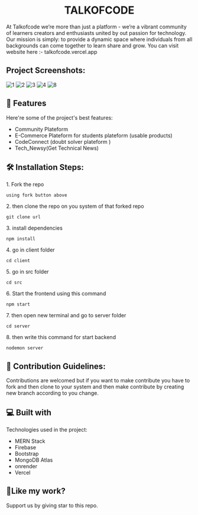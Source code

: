 <h1 align="center" id="title">TALKOFCODE</h1>

<p id="description">At Talkofcode we’re more than just a platform - we’re a vibrant community of learners creators and enthusiasts united by out passion for technology. Our mission is simply: to provide a dynamic space where individuals from all backgrounds can come together to learn share and grow. You can visit website here :- talkofcode.vercel.app</p>

<h2>Project Screenshots:</h2>



  ![1](https://github.com/user-attachments/assets/161be1ff-4c28-4ac5-92e5-fce779ea9dd6)
![2](https://github.com/user-attachments/assets/079eeca2-9f67-4b4d-ac94-0f50aea40f7d)
 ![3](https://github.com/user-attachments/assets/24c6e58e-9368-4704-9094-b1f0c7dc1f5f)
![4](https://github.com/user-attachments/assets/6606c50f-e747-471c-bd98-62c4b6291ba3)
![8](https://github.com/user-attachments/assets/ac899385-de81-4cf8-856e-08ab09a1c4e0)

<h2>🧐 Features</h2>

Here're some of the project's best features:

*   Community Plateform
*   E-Commerce Plateform for students plateform (usable products)
*   CodeConnect (doubt solver plateform )
*   Tech\_Newsy(Get Technical News)

<h2>🛠️ Installation Steps:</h2>

<p>1. Fork the repo</p>

```
using fork button above
```

<p>2. then clone the repo on you system of that forked repo</p>

```
git clone url
```

<p>3. install dependencies</p>

```
npm install
```

<p>4. go in client folder</p>

```
cd client
```

<p>5. go in src folder</p>

```
cd src
```

<p>6. Start the frontend using this command</p>

```
npm start
```

<p>7. then open new terminal and go to server folder</p>

```
cd server
```

<p>8. then write this command for start backend</p>

```
nodemon server
```

<h2>🍰 Contribution Guidelines:</h2>

Contributions are welcomed but if you want to make contribute you have to fork and then clone to your system and then make contribute by creating new branch according to you change.

  
  
<h2>💻 Built with</h2>

Technologies used in the project:

*   MERN Stack
*   Firebase
*   Bootstrap
*   MongoDB Atlas
*   onrender
*   Vercel

<h2>💖Like my work?</h2>

Support us by giving star to this repo.
